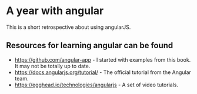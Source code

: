 A year with angular
===================

This is a short retrospective about using angularJS.

Resources for learning angular can be found
--------------------------------------------

- https://github.com/angular-app - I started with examples from this book. It may not be totally up to date.
- https://docs.angularjs.org/tutorial/ - The official tutorial from the Angular team.
- https://egghead.io/technologies/angularjs - A set of video tutorials.

